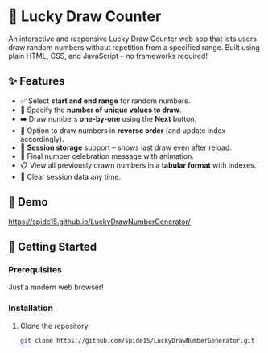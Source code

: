 # 🎯 Lucky Draw Counter

An interactive and responsive Lucky Draw Counter web app that lets users draw random numbers without repetition from a specified range. Built using plain HTML, CSS, and JavaScript – no frameworks required!

## ✨ Features

- ✅ Select **start and end range** for random numbers.
- 🎲 Specify the **number of unique values to draw**.
- ➡️ Draw numbers **one-by-one** using the **Next** button.
- 🔁 Option to draw numbers in **reverse order** (and update index accordingly).
- 🧠 **Session storage** support – shows last draw even after reload.
- 🎉 Final number celebration message with animation.
- 📋 View all previously drawn numbers in a **tabular format** with indexes.
- 🧹 Clear session data any time.

## 📸 Demo

https://spide15.github.io/LuckyDrawNumberGenerator/

## 🚀 Getting Started

### Prerequisites

Just a modern web browser!

### Installation

1. Clone the repository:
   ```bash
   git clone https://github.com/spide15/LuckyDrawNumberGenerator.git
